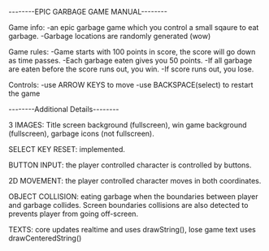 --------EPIC GARBAGE GAME MANUAL--------

Game info:
-an epic garbage game which you control a small sqaure to eat garbage.
-Garbage locations are randomly generated (wow)

Game rules:
-Game starts with 100 points in score, the score will go down as time passes.
-Each garbage eaten gives you 50 points.
-If all garbage are eaten before the score runs out, you win.
-If score runs out, you lose.

Controls:
-use ARROW KEYS to move
-use BACKSPACE(select) to restart the game

--------Additional Details--------

3 IMAGES: Title screen background (fullscreen), win game background (fullscreen), garbage icons (not fullscreen).

SELECT KEY RESET: implemented.

BUTTON INPUT: the player controlled character is controlled by buttons.

2D MOVEMENT: the player controlled character moves in both coordinates.

OBJECT COLLISION: eating garbage when the boundaries between player and garbage collides. Screen boundaries collisions are also detected to prevents player from going off-screen.

TEXTS: core updates realtime and uses drawString(), lose game text uses drawCenteredString()
